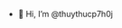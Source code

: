 - 👋 Hi, I’m @thuythucp7h0j

<!---
thuythucp7h0j/thuythucp7h0j is a ✨ special ✨ repository because its `README.md` (this file) appears on your GitHub profile.
You can click the Preview link to take a look at your changes.
--->

